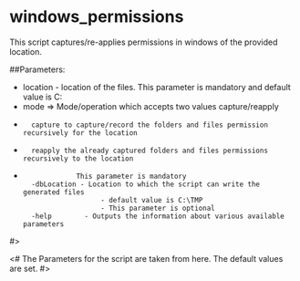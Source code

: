 # windows_permissions

This script captures/re-applies permissions in windows of the provided location.

##Parameters:

* location  - location of the files. This parameter is mandatory and default value is C:
* mode  => Mode/operation which accepts two values capture/reapply
*       capture to capture/record the folders and files permission recursively for the location
*       reapply the already captured folders and files permissions recursively to the location
*                  This parameter is mandatory
        -dbLocation - Location to which the script can write the generated files
                         - default value is C:\TMP
                         - This parameter is optional
        -help        - Outputs the information about various available parameters
#>

<#
The Parameters for the script are taken from here. The default values are set.
#>
